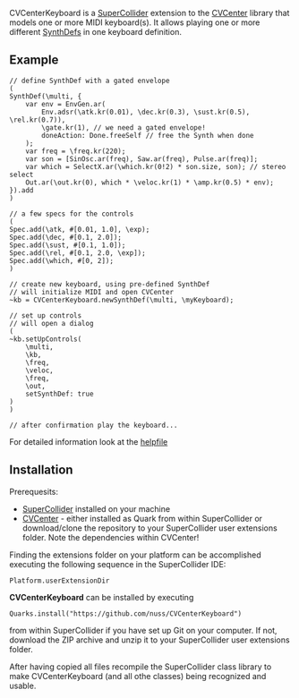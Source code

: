 CVCenterKeyboard is a [SuperCollider](https://github.com/supercollider/supercollider) extension to the [CVCenter](https://github.com/nuss/CVCenter) library that models one or more MIDI keyboard(s). It allows playing one or more different [SynthDefs](https://pustota.basislager.org/_/sc-help/Help/Classes/SynthDef.html) in one keyboard definition. 

## Example
```supercollider
// define SynthDef with a gated envelope
(
SynthDef(\multi, {
    var env = EnvGen.ar(
        Env.adsr(\atk.kr(0.01), \dec.kr(0.3), \sust.kr(0.5), \rel.kr(0.7)),
        \gate.kr(1), // we need a gated envelope!
        doneAction: Done.freeSelf // free the Synth when done
    );
    var freq = \freq.kr(220);
    var son = [SinOsc.ar(freq), Saw.ar(freq), Pulse.ar(freq)];
    var which = SelectX.ar(\which.kr(0!2) * son.size, son); // stereo select
    Out.ar(\out.kr(0), which * \veloc.kr(1) * \amp.kr(0.5) * env);
}).add
)

// a few specs for the controls
(
Spec.add(\atk, #[0.01, 1.0], \exp);
Spec.add(\dec, #[0.1, 2.0]);
Spec.add(\sust, #[0.1, 1.0]);
Spec.add(\rel, #[0.1, 2.0, \exp]);
Spec.add(\which, #[0, 2]);
)

// create new keyboard, using pre-defined SynthDef
// will initialize MIDI and open CVCenter
~kb = CVCenterKeyboard.newSynthDef(\multi, \myKeyboard);

// set up controls
// will open a dialog
(
~kb.setUpControls(
    \multi, 
    \kb,
    \freq,
    \veloc,
    \freq,
    \out,
    setSynthDef: true
)
)

// after confirmation play the keyboard...
```
For detailed information look at the [helpfile](https://pustota.basislager.org/_/sc-help/Help/Classes/CVCenterKeyboard.html)

## Installation
Prerequesits:
- [SuperCollider](https://github.com/supercollider/supercollider/releases) installed on your machine
- [CVCenter](https://github.com/nuss/CVCenter) - either installed as Quark from within SuperCollider or download/clone the repository to your SuperCollider user extensions folder. Note the dependencies within CVCenter!

Finding the extensions folder on your platform can be accomplished executing the following sequence in the SuperCollider IDE:
```supercollider
Platform.userExtensionDir
```

**CVCenterKeyboard** can be installed by executing
```supercollider
Quarks.install("https://github.com/nuss/CVCenterKeyboard")
```
from within SuperCollider if you have set up Git on your computer. If not, download the ZIP archive and unzip it to your SuperCollider user extensions folder.

After having copied all files recompile the SuperCollider class library to make CVCenterKeyboard (and all othe classes) being recognized and usable.
